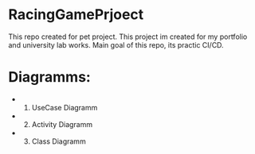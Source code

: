 # RacingGamePrjoect
This repo created for pet project. This project im created for my portfolio and university lab works. Main goal of this repo, its practic CI/CD.

# Diagramms: 
- 1) UseCase Diagramm

- 2) Activity Diagramm

- 3) Class Diagramm